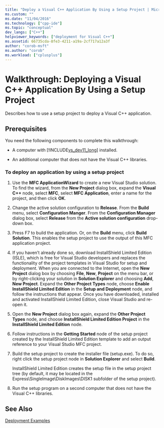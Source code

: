 ```yaml
---
title: "Deploy a Visual C++ Application By Using a Setup Project | Microsoft Docs"
ms.custom: ""
ms.date: "11/04/2016"
ms.technology: ["cpp-ide"]
ms.topic: "conceptual"
dev_langs: ["C++"]
helpviewer_keywords: ["deployment for Visual C++"]
ms.assetid: 66735cda-8fe3-4211-a19a-2cf717a12a3f
author: "corob-msft"
ms.author: "corob"
ms.workload: ["cplusplus"]
---
```

# Walkthrough: Deploying a Visual C++ Application By Using a Setup Project
Describes how to use a setup project to deploy a Visual C++ application.  
  
## Prerequisites  
 You need the following components to complete this walkthrough:  
  
-   A computer with [!INCLUDE[vs_dev11_long](../build/includes/vs_dev11_long_md.md)] installed.  
  
-   An additional computer that does not have the Visual C++ libraries.  
  
### To deploy an application by using a setup project  
  
1.  Use the **MFC ApplicationWizard** to create a new Visual Studio solution. To find the wizard, from the **New Project** dialog box, expand the **Visual C++** node, select **MFC**, select **MFC Application**, enter a name for the project, and then click **OK**.  
  
2.  Change the active solution configuration to **Release**. From the **Build** menu, select **Configuration Manger**. From the **Configuration Manager** dialog box, select **Release** from the **Active solution configuration** drop-down box.  
  
3.  Press F7 to build the application. Or, on the **Build** menu, click **Build Solution**. This enables the setup project to use the output of this MFC application project.  
  
4.  If you haven’t already done so, download InstallShield Limited Edition (ISLE), which is free for Visual Studio developers and replaces the functionality of the project templates in Visual Studio for setup and deployment. When you are connected to the Internet, open the **New Project** dialog box by choosing **File**, **New**, **Project** on the menu bar, or by right-clicking your solution in **Solution Explorer** and choosing **Add**, **New Project**. Expand the **Other Project Types** node, choose **Enable InstallShield Limited Edition** in the **Setup and Deployment** node, and follow the instructions that appear. Once you have downloaded, installed and activated InstallShield Limited Edition, close Visual Studio and re-open it.  
  
5.  Open the **New Project** dialog box again, expand the **Other Project Types** node, and choose **InstallShield Limited Edition Project** in the **InstallShield Limited Edition** node.  
  
6.  Follow instructions in the **Getting Started** node of the setup project created by the InstallShield Limited Edition template to add an output reference to your Visual Studio MFC project.  
  
7.  Build the setup project to create the installer file (setup.exe). To do so, right click the setup project node in **Solution Explorer** and select **Build**.  
  
     InstallShield Limited Edition creates the setup file in the setup project tree (by default, it may be located in the Express\SingleImage\DiskImages\DISK1 subfolder of the setup project).  
  
8.  Run the setup program on a second computer that does not have the Visual C++ libraries.  
  
## See Also  
 [Deployment Examples](../ide/deployment-examples.md)